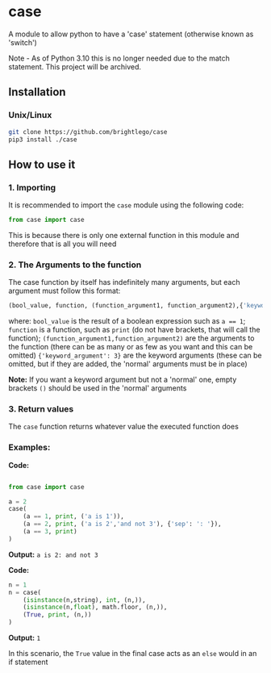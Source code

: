 # case

A module to allow python to have a 'case' statement (otherwise known
as 'switch')

Note - As of Python 3.10 this is no longer needed due to the match statement. This project will be archived.

## Installation

### Unix/Linux
```sh
git clone https://github.com/brightlego/case
pip3 install ./case
```

## How to use it

### 1. Importing
It is recommended to import the `case` module using the following code:
```python
from case import case
```
This is because there is only one external function in this module and therefore that is all you will need

### 2. The Arguments to the function

The case function by itself has indefinitely many arguments, but each argument must follow this format:
```python
(bool_value, function, (function_argument1, function_argument2),{'keyword_argument': 3})
```

where:
`bool_value` is the result of a boolean expression such as `a == 1`;
`function` is a function, such as `print` (do not have brackets, that will call the function);
`(function_argument1,function_argument2)` are the arguments to the function (there can be as many or as few as you want and this can be omitted)
`{'keyword_argument': 3}` are the keyword arguments (these can be omitted, but if they are added, the 'normal' arguments must be in place)

**Note:**
If you want a keyword argument but not a 'normal' one, empty brackets `()` should be used in the 'normal' arguments

### 3. Return values
The `case` function returns whatever value the executed function does

### Examples:
**Code:**
```python

from case import case

a = 2
case(
    (a == 1, print, ('a is 1')),
    (a == 2, print, ('a is 2','and not 3'), {'sep': ': '}),
    (a == 3, print)
)
```
**Output:**
`a is 2: and not 3`

**Code:**
```python
n = 1
n = case(
    (isinstance(n,string), int, (n,)),
    (isinstance(n,float), math.floor, (n,)),
    (True, print, (n,))
)
```
**Output:**
`1`

In this scenario, the `True` value in the final case acts as an `else` would in an if statement

